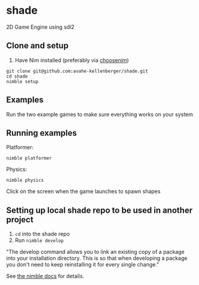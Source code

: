 # shade

2D Game Engine using sdl2

## Clone and setup

1. Have Nim installed (preferably via [choosenim](https://github.com/dom96/choosenim#choosenim))

```shell
git clone git@github.com:avahe-kellenberger/shade.git
cd shade
nimble setup
```

## Examples

Run the two example games to make sure everything works on your system

## Running examples

Platformer:

`nimble platformer`

Physics:

`nimble physics`

Click on the screen when the game launches to spawn shapes

## Setting up local shade repo to be used in another project

1. `cd` into the shade repo
2. Run `nimble develop`

"The develop command allows you to link an existing copy of a package into your installation directory. This is so that when developing a package you don't need to keep reinstalling it for every single change."

See [the nimble docs](https://github.com/nim-lang/nimble#nimble-develop) for details.


